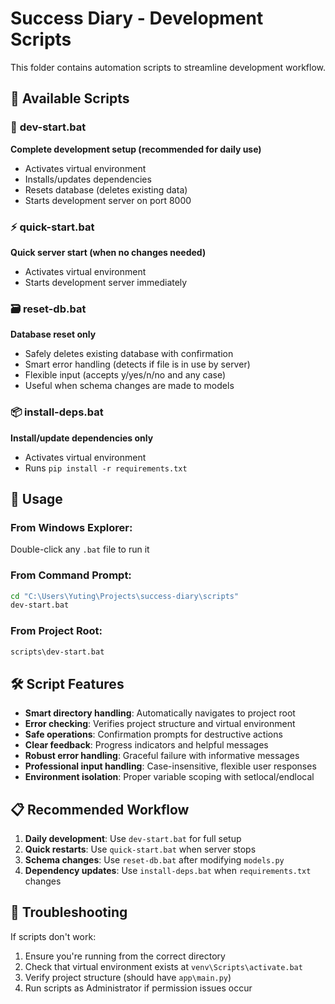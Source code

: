 # Success Diary - Development Scripts

This folder contains automation scripts to streamline development workflow.

## 📁 Available Scripts

### 🚀 **dev-start.bat**
**Complete development setup (recommended for daily use)**
- Activates virtual environment
- Installs/updates dependencies
- Resets database (deletes existing data)
- Starts development server on port 8000

### ⚡ **quick-start.bat**
**Quick server start (when no changes needed)**
- Activates virtual environment
- Starts development server immediately

### 🗃️ **reset-db.bat**
**Database reset only**
- Safely deletes existing database with confirmation
- Smart error handling (detects if file is in use by server)
- Flexible input (accepts y/yes/n/no and any case)
- Useful when schema changes are made to models

### 📦 **install-deps.bat**
**Install/update dependencies only**
- Activates virtual environment
- Runs `pip install -r requirements.txt`

## 🎯 Usage

### From Windows Explorer:
Double-click any `.bat` file to run it

### From Command Prompt:
```bash
cd "C:\Users\Yuting\Projects\success-diary\scripts"
dev-start.bat
```

### From Project Root:
```bash
scripts\dev-start.bat
```

## 🛠️ Script Features

- **Smart directory handling**: Automatically navigates to project root
- **Error checking**: Verifies project structure and virtual environment
- **Safe operations**: Confirmation prompts for destructive actions
- **Clear feedback**: Progress indicators and helpful messages
- **Robust error handling**: Graceful failure with informative messages
- **Professional input handling**: Case-insensitive, flexible user responses
- **Environment isolation**: Proper variable scoping with setlocal/endlocal

## 📋 Recommended Workflow

1. **Daily development**: Use `dev-start.bat` for full setup
2. **Quick restarts**: Use `quick-start.bat` when server stops
3. **Schema changes**: Use `reset-db.bat` after modifying `models.py`
4. **Dependency updates**: Use `install-deps.bat` when `requirements.txt` changes

## 🔧 Troubleshooting

If scripts don't work:
1. Ensure you're running from the correct directory
2. Check that virtual environment exists at `venv\Scripts\activate.bat`
3. Verify project structure (should have `app\main.py`)
4. Run scripts as Administrator if permission issues occur